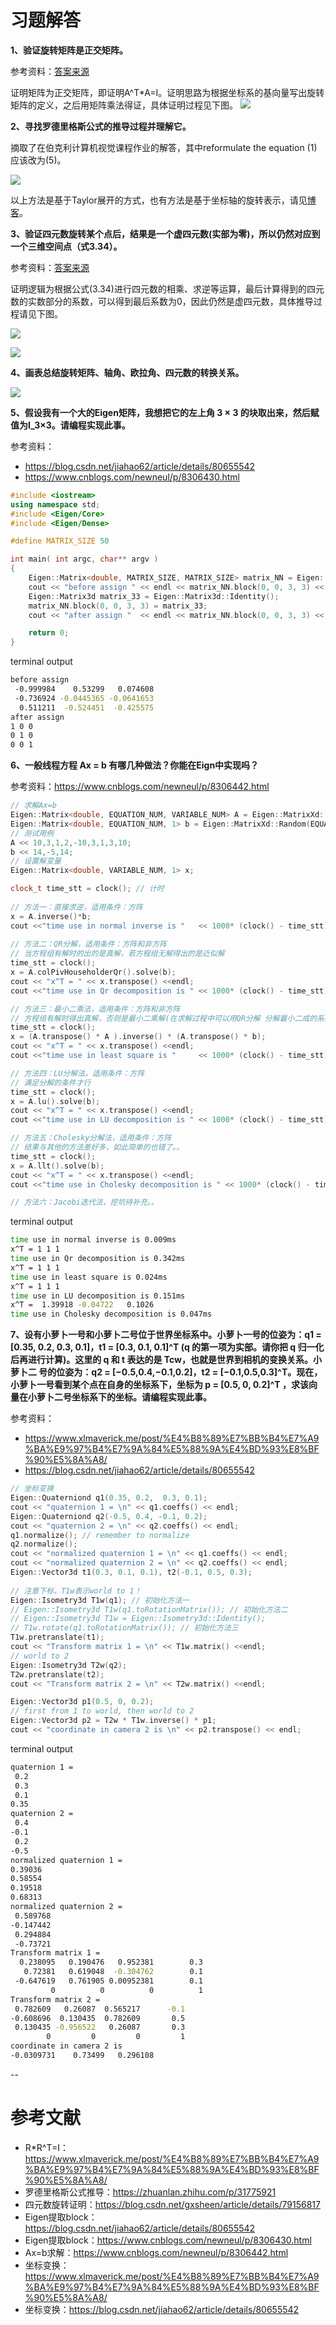 # 习题解答

**1、验证旋转矩阵是正交矩阵。**

参考资料：[答案来源](https://www.xlmaverick.me/post/%E4%B8%89%E7%BB%B4%E7%A9%BA%E9%97%B4%E7%9A%84%E5%88%9A%E4%BD%93%E8%BF%90%E5%8A%A8/)


证明矩阵为正交矩阵，即证明A^T*A=I。证明思路为根据坐标系的基向量写出旋转矩阵的定义，之后用矩阵乘法得证，具体证明过程见下图。
![](image/R*R^T=I.png)


**2、寻找罗德里格斯公式的推导过程并理解它。**

摘取了在伯克利计算机视觉课程作业的解答，其中reformulate the equation (1)应该改为(5)。

![](image/Rodrigues.png)

以上方法是基于Taylor展开的方式，也有方法是基于坐标轴的旋转表示，请见[博客](https://zhuanlan.zhihu.com/p/31775921)。


**3、验证四元数旋转某个点后，结果是一个虚四元数(实部为零)，所以仍然对应到一个三维空间点（式3.34）。**

参考资料：[答案来源](https://blog.csdn.net/gxsheen/article/details/79156817)

证明逻辑为根据公式(3.34)进行四元数的相乘、求逆等运算，最后计算得到的四元数的实数部分的系数，可以得到最后系数为0，因此仍然是虚四元数，具体推导过程请见下图。

![](image/quaternion1.png)

![](image/quaternion2.png)


**4、画表总结旋转矩阵、轴角、欧拉角、四元数的转换关系。**

![](image/rotation_representation.png)


**5、假设我有一个大的Eigen矩阵，我想把它的左上角 3 × 3 的块取出来，然后赋值为I_3×3。请编程实现此事。**

参考资料：

- https://blog.csdn.net/jiahao62/article/details/80655542
- https://www.cnblogs.com/newneul/p/8306430.html

```cpp
#include <iostream>
using namespace std;
#include <Eigen/Core>
#include <Eigen/Dense>

#define MATRIX_SIZE 50

int main( int argc, char** argv )
{
    Eigen::Matrix<double, MATRIX_SIZE, MATRIX_SIZE> matrix_NN = Eigen::MatrixXd::Random( MATRIX_SIZE, MATRIX_SIZE );
    cout << "before assign " << endl << matrix_NN.block(0, 0, 3, 3) << endl;
    Eigen::Matrix3d matrix_33 = Eigen::Matrix3d::Identity();
    matrix_NN.block(0, 0, 3, 3) = matrix_33;
    cout << "after assign "  << endl << matrix_NN.block(0, 0, 3, 3) << endl;

    return 0;
}
```

terminal output

```bash
before assign 
 -0.999984    0.53299   0.074608
 -0.736924 -0.0445365 -0.0641653
  0.511211  -0.524451  -0.425575
after assign 
1 0 0
0 1 0
0 0 1
```

**6、一般线程方程 Ax = b 有哪几种做法？你能在Eign中实现吗？**

参考资料：https://www.cnblogs.com/newneul/p/8306442.html

```cpp
// 求解Ax=b
Eigen::Matrix<double, EQUATION_NUM, VARIABLE_NUM> A = Eigen::MatrixXd::Random(EQUATION_NUM, VARIABLE_NUM);
Eigen::Matrix<double, EQUATION_NUM, 1> b = Eigen::MatrixXd::Random(EQUATION_NUM, 1);
// 测试用例
A << 10,3,1,2,-10,3,1,3,10;
b << 14,-5,14;
// 设置解变量
Eigen::Matrix<double, VARIABLE_NUM, 1> x;

clock_t time_stt = clock(); // 计时
    
// 方法一：直接求逆，适用条件：方阵
x = A.inverse()*b;
cout <<"time use in normal inverse is "   << 1000* (clock() - time_stt)/(double)CLOCKS_PER_SEC << "ms"<< endl;
    
// 方法二：QR分解，适用条件：方阵和非方阵
// 当方程组有解时的出的是真解，若方程组无解得出的是近似解
time_stt = clock();
x = A.colPivHouseholderQr().solve(b);
cout << "x^T = " << x.transpose() <<endl;
cout <<"time use in Qr decomposition is " << 1000* (clock() - time_stt)/(double)CLOCKS_PER_SEC <<"ms" << endl;

// 方法三：最小二乘法，适用条件：方阵和非方阵
// 方程组有解时得出真解，否则是最小二乘解(在求解过程中可以用QR分解 分解最小二成的系数矩阵)
time_stt = clock();
x = (A.transpose() * A ).inverse() * (A.transpose() * b);
cout << "x^T = " << x.transpose() <<endl;
cout <<"time use in least square is "     << 1000* (clock() - time_stt)/(double)CLOCKS_PER_SEC <<"ms" << endl;

// 方法四：LU分解法，适用条件：方阵
// 满足分解的条件才行
time_stt = clock();
x = A.lu().solve(b);
cout << "x^T = " << x.transpose() <<endl;
cout <<"time use in LU decomposition is " << 1000* (clock() - time_stt)/(double)CLOCKS_PER_SEC <<"ms" << endl;

// 方法五：Cholesky分解法，适用条件：方阵
// 结果与其他的方法差好多，如此简单的也错了。。
time_stt = clock();
x = A.llt().solve(b);
cout << "x^T = " << x.transpose() <<endl;
cout <<"time use in Cholesky decomposition is " << 1000* (clock() - time_stt)/(double)CLOCKS_PER_SEC <<"ms" << endl;

// 方法六：Jacobi迭代法，挖坑待补充。。
```

terminal output

```bash
time use in normal inverse is 0.009ms
x^T = 1 1 1
time use in Qr decomposition is 0.342ms
x^T = 1 1 1
time use in least square is 0.024ms
x^T = 1 1 1
time use in LU decomposition is 0.151ms
x^T =  1.39918 -0.04722   0.1026
time use in Cholesky decomposition is 0.047ms
```


**7、设有小萝卜一号和小萝卜二号位于世界坐标系中。小萝卜一号的位姿为：q1 = [0.35, 0.2, 0.3, 0.1]，t1 =  	[0.3, 0.1, 0.1]^T (q 的第一项为实部。请你把 q 归一化后再进行计算)。这里的 q 和 t 表达的是 Tcw，也就是世界到相机的变换关系。小萝卜二 号的位姿为：q2 = [−0.5,0.4,−0.1,0.2]，t2 = [−0.1,0.5,0.3]^T。现在，小萝卜一号看到某个点在自身的坐标系下，坐标为 p = [0.5, 0, 0.2]^T ，求该向量在小萝卜二号坐标系下的坐标。请编程实现此事。**

参考资料：

- https://www.xlmaverick.me/post/%E4%B8%89%E7%BB%B4%E7%A9%BA%E9%97%B4%E7%9A%84%E5%88%9A%E4%BD%93%E8%BF%90%E5%8A%A8/
- https://blog.csdn.net/jiahao62/article/details/80655542

```cpp
// 坐标变换
Eigen::Quaterniond q1(0.35, 0.2,  0.3, 0.1);
cout << "quaternion 1 = \n" << q1.coeffs() << endl;
Eigen::Quaterniond q2(-0.5, 0.4, -0.1, 0.2);
cout << "quaternion 2 = \n" << q2.coeffs() << endl;
q1.normalize(); // remember to normalize
q2.normalize();
cout << "normalized quaternion 1 = \n" << q1.coeffs() << endl;
cout << "normalized quaternion 2 = \n" << q2.coeffs() << endl;
Eigen::Vector3d t1(0.3, 0.1, 0.1), t2(-0.1, 0.5, 0.3);
    
// 注意下标，T1w表示world to 1！
Eigen::Isometry3d T1w(q1); // 初始化方法一
// Eigen::Isometry3d T1w(q1.toRotationMatrix()); // 初始化方法二
// Eigen::Isometry3d T1w = Eigen::Isometry3d::Identity(); 
// T1w.rotate(q1.toRotationMatrix()); // 初始化方法三
T1w.pretranslate(t1);
cout << "Transform matrix 1 = \n" << T1w.matrix() <<endl;
// world to 2
Eigen::Isometry3d T2w(q2);
T2w.pretranslate(t2);
cout << "Transform matrix 2 = \n" << T2w.matrix() <<endl;

Eigen::Vector3d p1(0.5, 0, 0.2);
// first from 1 to world, then world to 2
Eigen::Vector3d p2 = T2w * T1w.inverse() * p1; 
cout << "coordinate in camera 2 is \n" << p2.transpose() << endl;
```

terminal output

```bash
quaternion 1 = 
 0.2
 0.3
 0.1
0.35
quaternion 2 = 
 0.4
-0.1
 0.2
-0.5
normalized quaternion 1 = 
0.39036
0.58554
0.19518
0.68313
normalized quaternion 2 = 
 0.589768
-0.147442
 0.294884
 -0.73721
Transform matrix 1 = 
  0.238095   0.190476   0.952381        0.3
   0.72381   0.619048  -0.304762        0.1
 -0.647619   0.761905 0.00952381        0.1
         0          0          0          1
Transform matrix 2 = 
 0.782609   0.26087  0.565217      -0.1
-0.608696  0.130435  0.782609       0.5
 0.130435 -0.956522   0.26087       0.3
        0         0         0         1
coordinate in camera 2 is 
-0.0309731    0.73499   0.296108
```

--

# 参考文献

- R*R^T=I：https://www.xlmaverick.me/post/%E4%B8%89%E7%BB%B4%E7%A9%BA%E9%97%B4%E7%9A%84%E5%88%9A%E4%BD%93%E8%BF%90%E5%8A%A8/
- 罗德里格斯公式推导：https://zhuanlan.zhihu.com/p/31775921
- 四元数旋转证明：https://blog.csdn.net/gxsheen/article/details/79156817
- Eigen提取block：https://blog.csdn.net/jiahao62/article/details/80655542
- Eigen提取block：https://www.cnblogs.com/newneul/p/8306430.html
- Ax=b求解：https://www.cnblogs.com/newneul/p/8306442.html
- 坐标变换：https://www.xlmaverick.me/post/%E4%B8%89%E7%BB%B4%E7%A9%BA%E9%97%B4%E7%9A%84%E5%88%9A%E4%BD%93%E8%BF%90%E5%8A%A8/
- 坐标变换：https://blog.csdn.net/jiahao62/article/details/80655542